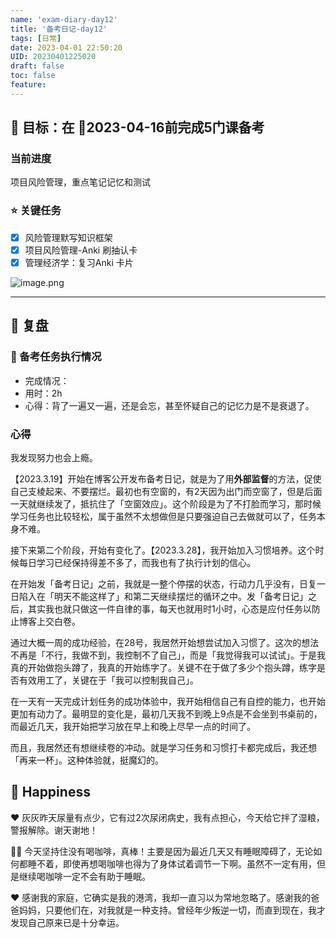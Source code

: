 ```yaml
---
name: 'exam-diary-day12'
title: '备考日记-day12'
tags: [日常]
date: 2023-04-01 22:50:20
UID: 20230401225020
draft: false
toc: false
feature: 
---
```


## 🎯 目标：在 📅2023-04-16前完成5门课备考
### 当前进度

项目风险管理，重点笔记记忆和测试

### ⭐️ 关键任务

- [x] 风险管理默写知识框架
- [x] 项目风险管理-Anki 刷抽认卡
- [x] 管理经济学：复习Anki 卡片

<!--more-->

![image.png](https://s2.loli.net/2023/04/01/Bjcf9AUMaEPx4wQ.png)




---

## 🤔 复盘

### 💯 备考任务执行情况
- 完成情况：
- 用时：2h
- 心得：背了一遍又一遍，还是会忘，甚至怀疑自己的记忆力是不是衰退了。

### 心得


我发现努力也会上瘾。

【2023.3.19】开始在博客公开发布备考日记，就是为了用**外部监督**的方法，促使自己支棱起来、不要摆烂。最初也有空窗的，有2天因为出门而空窗了，但是后面一天就继续发了，抵抗住了「空窗效应」。这个阶段是为了不打脸而学习，那时候学习任务也比较轻松，属于虽然不太想做但是只要强迫自己去做就可以了，任务本身不难。

接下来第二个阶段，开始有变化了。【2023.3.28】，我开始加入习惯培养。这个时候每日学习已经保持得差不多了，而我也有了执行计划的信心。

在开始发「备考日记」之前，我就是一整个停摆的状态，行动力几乎没有，日复一日陷入在「明天不能这样了」和第二天继续摆烂的循环之中。发「备考日记」之后，其实我也就只做这一件自律的事，每天也就用时1小时，心态是应付任务以防止博客上交白卷。

通过大概一周的成功经验，在28号，我居然开始想尝试加入习惯了。这次的想法不再是「不行，我做不到，我控制不了自己」，而是「我觉得我可以试试」。于是我真的开始做抱头蹲了，我真的开始练字了。关键不在于做了多少个抱头蹲，练字是否有效用工了，关键在于「我可以控制我自己」。

在一天有一天完成计划任务的成功体验中，我开始相信自己有自控的能力，也开始更加有动力了。最明显的变化是，最初几天我不到晚上9点是不会坐到书桌前的，而最近几天，我开始把学习放在早上和晚上尽早一点的时间了。

而且，我居然还有想继续卷的冲动。就是学习任务和习惯打卡都完成后，我还想「再来一杯」。这种体验就，挺魔幻的。


## 🎉 Happiness

❤️ 灰灰昨天尿量有点少，它有过2次尿闭病史，我有点担心，今天给它拌了湿粮，警报解除。谢天谢地！

👍🏻 今天坚持住没有喝咖啡，真棒！主要是因为最近几天又有睡眠障碍了，无论如何都睡不着，即使再想喝咖啡也得为了身体试着调节一下啊。虽然不一定有用，但是继续喝咖啡一定不会有助于睡眠。

❤️ 感谢我的家庭，它确实是我的港湾，我却一直习以为常地忽略了。感谢我的爸爸妈妈，只要他们在，对我就是一种支持。曾经年少叛逆一切，而直到现在，我才发现自己原来已是十分幸运。